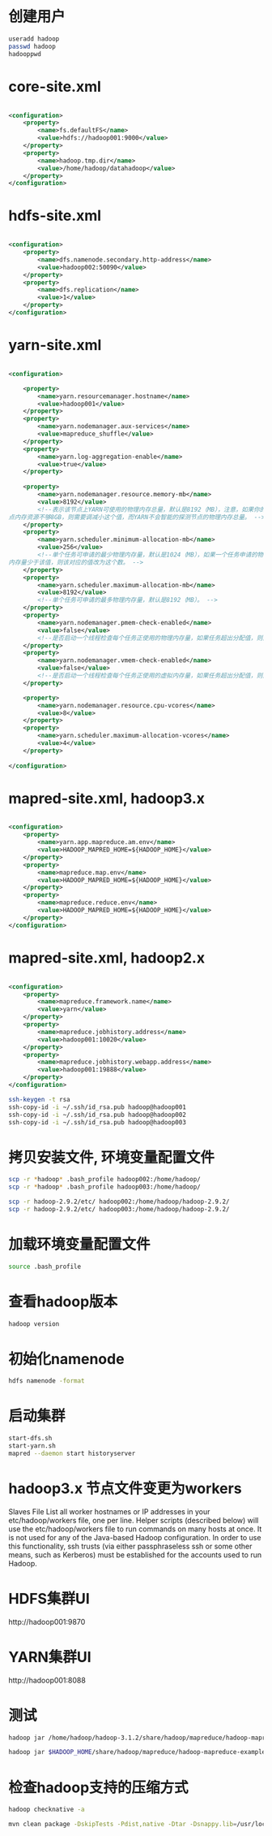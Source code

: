 # 创建用户
```sh
useradd hadoop
passwd hadoop
hadooppwd
```

# core-site.xml

```xml

<configuration>
    <property>
        <name>fs.defaultFS</name>
        <value>hdfs://hadoop001:9000</value>
    </property>
    <property>
        <name>hadoop.tmp.dir</name>
        <value>/home/hadoop/datahadoop</value>
    </property>
</configuration>

```

# hdfs-site.xml

```xml

<configuration>
    <property>
        <name>dfs.namenode.secondary.http-address</name>
        <value>hadoop002:50090</value>
    </property>
    <property>
        <name>dfs.replication</name>
        <value>1</value>
    </property>
</configuration>

```

# yarn-site.xml

```xml

<configuration>

	<property>
		<name>yarn.resourcemanager.hostname</name>
		<value>hadoop001</value>
	</property>
	<property>
		<name>yarn.nodemanager.aux-services</name>
		<value>mapreduce_shuffle</value>
	</property>
	<property>  
		<name>yarn.log-aggregation-enable</name>  
		<value>true</value>  
	</property> 
    
    <property>
        <name>yarn.nodemanager.resource.memory-mb</name>
        <value>8192</value>
        <!--表示该节点上YARN可使用的物理内存总量，默认是8192（MB），注意，如果你的节
点内存资源不够8GB，则需要调减小这个值，而YARN不会智能的探测节点的物理内存总量。 -->
    </property>
    <property>
        <name>yarn.scheduler.minimum-allocation-mb</name>
        <value>256</value>
        <!--单个任务可申请的最少物理内存量，默认是1024（MB），如果一个任务申请的物理
内存量少于该值，则该对应的值改为这个数。 -->
    </property>
    <property>
        <name>yarn.scheduler.maximum-allocation-mb</name>
        <value>8192</value>
        <!--单个任务可申请的最多物理内存量，默认是8192（MB）。 -->
    </property>
    <property>
        <name>yarn.nodemanager.pmem-check-enabled</name>
        <value>false</value>
        <!--是否启动一个线程检查每个任务正使用的物理内存量，如果任务超出分配值，则直接将其杀掉，默认是true。 -->
    </property>
    <property>
        <name>yarn.nodemanager.vmem-check-enabled</name>
        <value>false</value>
        <!--是否启动一个线程检查每个任务正使用的虚拟内存量，如果任务超出分配值，则直接将其杀掉，默认是true。 -->
    </property>

    <property>
        <name>yarn.nodemanager.resource.cpu-vcores</name>
        <value>8</value>
    </property>
    <property>
        <name>yarn.scheduler.maximum-allocation-vcores</name>
        <value>4</value>
    </property>
	
</configuration>

```

# mapred-site.xml, hadoop3.x

```xml

<configuration>
	<property>
		<name>yarn.app.mapreduce.am.env</name>
		<value>HADOOP_MAPRED_HOME=${HADOOP_HOME}</value>
	</property>
	<property>
		<name>mapreduce.map.env</name>
		<value>HADOOP_MAPRED_HOME=${HADOOP_HOME}</value>
	</property>
	<property>
		<name>mapreduce.reduce.env</name>
		<value>HADOOP_MAPRED_HOME=${HADOOP_HOME}</value>
	</property>
</configuration>

```

# mapred-site.xml, hadoop2.x
```xml

<configuration>
    <property>
        <name>mapreduce.framework.name</name>
        <value>yarn</value>
    </property>
    <property>
        <name>mapreduce.jobhistory.address</name>
        <value>hadoop001:10020</value>
    </property>
    <property>
        <name>mapreduce.jobhistory.webapp.address</name>
        <value>hadoop001:19888</value>
    </property>
</configuration>

```

```sh
ssh-keygen -t rsa
ssh-copy-id -i ~/.ssh/id_rsa.pub hadoop@hadoop001
ssh-copy-id -i ~/.ssh/id_rsa.pub hadoop@hadoop002
ssh-copy-id -i ~/.ssh/id_rsa.pub hadoop@hadoop003
```


# 拷贝安装文件, 环境变量配置文件
```sh
scp -r *hadoop* .bash_profile hadoop002:/home/hadoop/
scp -r *hadoop* .bash_profile hadoop003:/home/hadoop/

scp -r hadoop-2.9.2/etc/ hadoop002:/home/hadoop/hadoop-2.9.2/
scp -r hadoop-2.9.2/etc/ hadoop003:/home/hadoop/hadoop-2.9.2/
```

# 加载环境变量配置文件
```sh
source .bash_profile
```

# 查看hadoop版本
```sh
hadoop version
```

# 初始化namenode
```sh
hdfs namenode -format
```
# 启动集群
```sh
start-dfs.sh
start-yarn.sh
mapred --daemon start historyserver
```

# hadoop3.x  节点文件变更为workers
Slaves File
List all worker hostnames or IP addresses in your etc/hadoop/workers file, one per line. Helper scripts (described below) will 
use the etc/hadoop/workers file to run commands on many hosts at once. It is not used for any of the Java-based Hadoop configuration. 
In order to use this functionality, ssh trusts (via either passphraseless ssh or some other means, such as Kerberos) must be 
established for the accounts used to run Hadoop.

# HDFS集群UI
http://hadoop001:9870

# YARN集群UI
http://hadoop001:8088

# 测试
```sh
hadoop jar /home/hadoop/hadoop-3.1.2/share/hadoop/mapreduce/hadoop-mapreduce-examples-3.1.2.jar wordcount a.txt output

hadoop jar $HADOOP_HOME/share/hadoop/mapreduce/hadoop-mapreduce-examples-*.jar wordcount a.txt output
```

# 检查hadoop支持的压缩方式
```sh
hadoop checknative -a
```

```sh
mvn clean package -DskipTests -Pdist,native -Dtar -Dsnappy.lib=/usr/local/lib -Dbundle.snappy
```
